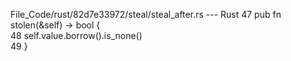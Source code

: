 File_Code/rust/82d7e33972/steal/steal_after.rs --- Rust
47     pub fn stolen(&self) -> bool {                                                                                                                          
48         self.value.borrow().is_none()                                                                                                                       
49     }                                                                                                                                                       

